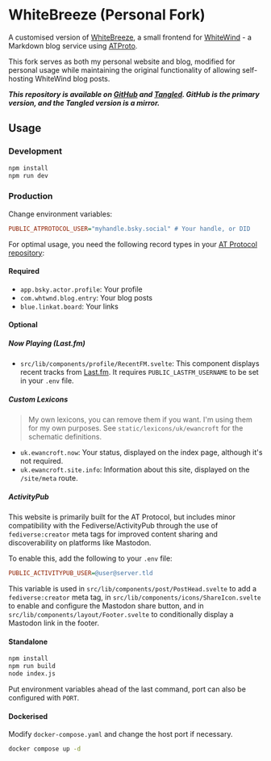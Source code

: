 # WhiteBreeze (Personal Fork)

A customised version of [WhiteBreeze](https://github.com/hugeblank/whitebreeze), a small frontend for [WhiteWind](https://whtwnd.com/) - a Markdown blog service using [ATProto](https://atproto.com/).

This fork serves as both my personal website and blog, modified for personal usage while maintaining the original functionality of allowing self-hosting WhiteWind blog posts.

**_This repository is available on [GitHub](https://github.com/ewanc26/website) and [Tangled](https://tangled.sh/did:plc:ofrbh253gwicbkc5nktqepol/website). GitHub is the primary version, and the Tangled version is a mirror._**

## Usage

### Development

```sh
npm install
npm run dev
```

### Production

Change environment variables:

```ini
PUBLIC_ATPROTOCOL_USER="myhandle.bsky.social" # Your handle, or DID
```

For optimal usage, you need the following record types in your [AT Protocol repository](https://atproto.com/specs/repository):

#### Required

- `app.bsky.actor.profile`: Your profile
- `com.whtwnd.blog.entry`: Your blog posts
- `blue.linkat.board`: Your links

#### Optional

##### Now Playing (Last.fm)

- `src/lib/components/profile/RecentFM.svelte`: This component displays recent tracks from [Last.fm](https://last.fm). It requires `PUBLIC_LASTFM_USERNAME` to be set in your `.env` file.

##### Custom Lexicons

> My own lexicons, you can remove them if you want. I'm using them for my own purposes. See `static/lexicons/uk/ewancroft` for the schematic definitions.

- `uk.ewancroft.now`: Your status, displayed on the index page, although it's not required.
- `uk.ewancroft.site.info`: Information about this site, displayed on the `/site/meta` route.

##### ActivityPub

This website is primarily built for the AT Protocol, but includes minor compatibility with the Fediverse/ActivityPub through the use of `fediverse:creator` meta tags for improved content sharing and discoverability on platforms like Mastodon.

To enable this, add the following to your `.env` file:

```ini
PUBLIC_ACTIVITYPUB_USER=@user@server.tld
```

This variable is used in `src/lib/components/post/PostHead.svelte` to add a `fediverse:creator` meta tag, in `src/lib/components/icons/ShareIcon.svelte` to enable and configure the Mastodon share button, and in `src/lib/components/layout/Footer.svelte` to conditionally display a Mastodon link in the footer.

#### Standalone

```sh
npm install
npm run build
node index.js
```

Put environment variables ahead of the last command, port can also be configured with `PORT`.

#### Dockerised

Modify `docker-compose.yaml` and change the host port if necessary.

```sh
docker compose up -d
```
